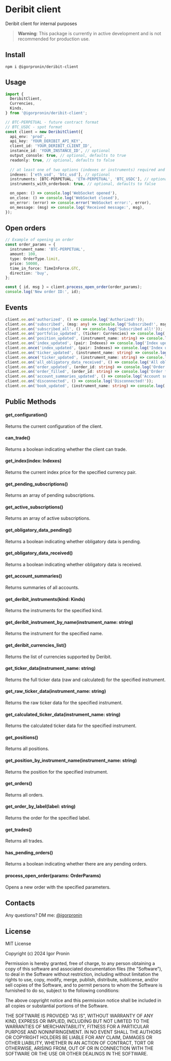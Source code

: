 # Deribit client

Deribit client for internal purposes

> **Warning**: This package is currently in active development and is not recommended for production use.

## Install

```npm i @igorpronin/deribit-client```

## Usage

```typescript
import {
  DeribitClient,
  Currencies,
  Kinds,
} from '@igorpronin/deribit-client';

// BTC-PERPETUAL - future contract format
// BTC_USDC - spot format
const client = new DeribitClient({
  api_env: 'prod',
  api_key: 'YOUR_DERIBIT_API_KEY',
  client_id: 'YOUR_DERIBIT_CLIENT_ID',
  instance_id: 'YOUR_INSTANCE_ID', // optional
  output_console: true, // optional, defaults to true
  readonly: true, // optional, defaults to false
  
  // at least one of two options (indexes or instruments) required and shouldn't be empty:
  indexes: ['eth_usd', 'btc_usd'], // optional
  instruments: [BTC-PERPETUAL, 'ETH-PERPETUAL', 'BTC_USDC'], // optional
  instruments_with_orderbook: true, // optional, defaults to false

  on_open: () => console.log('WebSocket opened'),
  on_close: () => console.log('WebSocket closed'),
  on_error: (error) => console.error('WebSocket error:', error),
  on_message: (msg) => console.log('Received message:', msg),
});
```

## Open orders

```typescript
// Example of opening an order
const order_params = {
  instrument_name: 'BTC-PERPETUAL',
  amount: 100,
  type: OrderType.limit,
  price: 50000,
  time_in_force: TimeInForce.GTC,
  direction: 'buy',
};

const { id, msg } = client.process_open_order(order_params);
console.log('New order ID:', id);
```

## Events

```typescript
client.ee.on('authorized', () => console.log('Authorized!'));  
client.ee.on('subscribed', (msg: any) => console.log('Subscribed!', msg));
client.ee.on('subscribed_all', () => console.log('Subscribed all!'));
client.ee.on('portfolio_updated', (ticker: Currencies) => console.log('Portfolio updated!', ticker));
client.ee.on('position_updated', (instrument_name: string) => console.log('Position updated!', instrument_name));
client.ee.on('index_updated', (pair: Indexes) => console.log('Index updated!', pair));
client.ee.once('index_updated', (pair: Indexes) => console.log('Index updated!', pair));
client.ee.on('ticker_updated', (instrument_name: string) => console.log('Ticker updated!', instrument_name));
client.ee.once('ticker_updated', (instrument_name: string) => console.log('Ticker updated!', instrument_name));
client.ee.on('all_obligatory_data_received', () => console.log('All obligatory data received!'));
client.ee.on('order_updated', (order_id: string) => console.log('Order updated!', order_id));
client.ee.on('order_filled', (order_id: string) => console.log('Order filled!', order_id));
client.ee.on('account_summaries_updated', () => console.log('Account summaries updated!'));
client.ee.on('disconnected', () => console.log('Disconnected!'));
client.ee.on('book_updated', (instrument_name: string) => console.log('Book updated!', instrument_name));
```

## Public Methods

#### get_configuration()
Returns the current configuration of the client.

#### can_trade()
Returns a boolean indicating whether the client can trade.

#### get_index(index: Indexes)
Returns the current index price for the specified currency pair.

#### get_pending_subscriptions()
Returns an array of pending subscriptions.

#### get_active_subscriptions()
Returns an array of active subscriptions.

#### get_obligatory_data_pending()
Returns a boolean indicating whether obligatory data is pending.

#### get_obligatory_data_received()
Returns a boolean indicating whether obligatory data is received.

#### get_account_summaries()
Returns summaries of all accounts.

#### get_deribit_instruments(kind: Kinds)
Returns the instruments for the specified kind.

#### get_deribit_instrument_by_name(instrument_name: string)
Returns the instrument for the specified name.

#### get_deribit_currencies_list()
Returns the list of currencies supported by Deribit.

#### get_ticker_data(instrument_name: string)
Returns the full ticker data (raw and calculated) for the specified instrument.

#### get_raw_ticker_data(instrument_name: string)
Returns the raw ticker data for the specified instrument.

#### get_calculated_ticker_data(instrument_name: string)
Returns the calculated ticker data for the specified instrument.

#### get_positions()
Returns all positions.

#### get_position_by_instrument_name(instrument_name: string)
Returns the position for the specified instrument.

#### get_orders()
Returns all orders.

#### get_order_by_label(label: string)
Returns the order for the specified label.

#### get_trades()
Returns all trades.

#### has_pending_orders()
Returns a boolean indicating whether there are any pending orders.

#### process_open_order(params: OrderParams)
Opens a new order with the specified parameters.

## Contacts

Any questions? DM me: [@igorpronin](https://t.me/igorpronin)

## License

MIT License

Copyright (c) 2024 Igor Pronin

Permission is hereby granted, free of charge, to any person obtaining a copy
of this software and associated documentation files (the "Software"), to deal
in the Software without restriction, including without limitation the rights
to use, copy, modify, merge, publish, distribute, sublicense, and/or sell
copies of the Software, and to permit persons to whom the Software is
furnished to do so, subject to the following conditions:

The above copyright notice and this permission notice shall be included in all
copies or substantial portions of the Software.

THE SOFTWARE IS PROVIDED "AS IS", WITHOUT WARRANTY OF ANY KIND, EXPRESS OR
IMPLIED, INCLUDING BUT NOT LIMITED TO THE WARRANTIES OF MERCHANTABILITY,
FITNESS FOR A PARTICULAR PURPOSE AND NONINFRINGEMENT. IN NO EVENT SHALL THE
AUTHORS OR COPYRIGHT HOLDERS BE LIABLE FOR ANY CLAIM, DAMAGES OR OTHER
LIABILITY, WHETHER IN AN ACTION OF CONTRACT, TORT OR OTHERWISE, ARISING FROM,
OUT OF OR IN CONNECTION WITH THE SOFTWARE OR THE USE OR OTHER DEALINGS IN THE
SOFTWARE.

